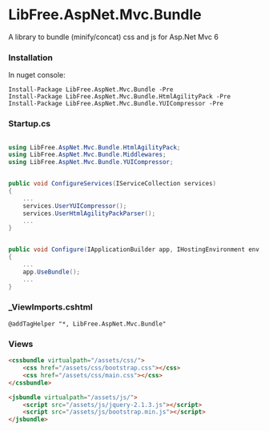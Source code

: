 # LibFree.AspNet.Mvc.Bundle
A library to bundle (minify/concat) css and js for Asp.Net Mvc 6

### Installation
In nuget console:

    Install-Package LibFree.AspNet.Mvc.Bundle -Pre
    Install-Package LibFree.AspNet.Mvc.Bundle.HtmlAgilityPack -Pre
    Install-Package LibFree.AspNet.Mvc.Bundle.YUICompressor -Pre

### Startup.cs

```csharp

using LibFree.AspNet.Mvc.Bundle.HtmlAgilityPack;
using LibFree.AspNet.Mvc.Bundle.Middlewares;
using LibFree.AspNet.Mvc.Bundle.YUICompressor;
```

```csharp

public void ConfigureServices(IServiceCollection services)
{
    ...
	services.UserYUICompressor();
	services.UserHtmlAgilityPackParser();
	...
}
```

```csharp

public void Configure(IApplicationBuilder app, IHostingEnvironment env, ILoggerFactory loggerFactory)
{
	...
	app.UseBundle();
	...
}
```

### _ViewImports.cshtml

```
@addTagHelper "*, LibFree.AspNet.Mvc.Bundle"
```

### Views

```html
<cssbundle virtualpath="/assets/css/">
	<css href="/assets/css/bootstrap.css"></css>
	<css href="/assets/css/main.css"></css>
</cssbundle>

<jsbundle virtualpath="/assets/js/">
	<script src="/assets/js/jquery-2.1.3.js"></script>
	<script src="/assets/js/bootstrap.min.js"></script>
</jsbundle>
```